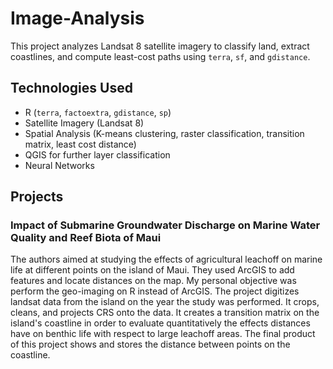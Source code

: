 # Image-Analysis
This project analyzes Landsat 8 satellite imagery to classify land, extract coastlines, and compute least-cost paths using `terra`, `sf`, and `gdistance`. 

## Technologies Used  
- R (`terra`, `factoextra`, `gdistance`, `sp`)  
- Satellite Imagery (Landsat 8)  
- Spatial Analysis (K-means clustering, raster classification, transition matrix, least cost distance)
- QGIS for further layer classification
- Neural Networks

## Projects

### Impact of Submarine Groundwater Discharge on Marine Water Quality and Reef Biota of Maui

The authors aimed at studying the effects of agricultural leachoff on marine life at different points on the island of Maui. They used ArcGIS to add features and locate distances on the map. My personal objective was perform the geo-imaging on R instead of ArcGIS. 
The project digitizes landsat data from the island on the year the study was performed. It crops, cleans, and projects CRS onto the data. It creates a transition matrix on the island's coastline in order to evaluate quantitatively the effects distances have on benthic life with respect to large leachoff areas. 
The final product of this project shows and stores the distance between points on the coastline. 








